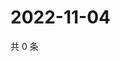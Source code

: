 # 2022-11-04

共 0 条

<!-- BEGIN WEIBO -->
<!-- 最后更新时间 Fri Nov 04 2022 20:34:59 GMT+0800 (China Standard Time) -->

<!-- END WEIBO -->
